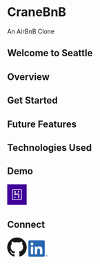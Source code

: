 # CraneBnB

An AirBnB Clone

## Welcome to Seattle

## Overview

## Get Started

## Future Features

## Technologies Used

## Demo
<a href="https://kl-airbnb.herokuapp.com/"><img vertical-align="middle" alt="CraneBnB Live Site hosted via Heroku" width="45px" src="assets/social-media-branding/heroku-logo.jpg"/></a>

## Connect

<a href="https://github.com/kevinlongboy"><img vertical-align="middle" alt="Developer's GitHub Page" width="45px" src="assets/social-media-branding/github-logo.png"/></a>
<a href="https://www.linkedin.com/in/kevinlongboy/"><img vertical-align="middle" alt="Developer's LinkedIn Page" width="45px" src="assets/social-media-branding/linkedin-logo.png"/></a>

